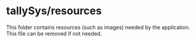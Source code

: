 # tallySys/resources

This folder contains resources (such as images) needed by the application. This file can
be removed if not needed.
